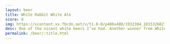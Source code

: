 ```yaml
---
layout: beer
title: White Rabbit White Ale
score: 8
img: https://scontent.xx.fbcdn.net/v/t1.0-0/p480x480/1932304_10153268279663745_7818150974405781457_n.jpg?oh=676ab83123d1675ef9460bf17c81849f&oe=587DBE9B
desc: One of the nicest white beers I’ve had. Another winner from White Rabbit
permalink: /beer/:title.html
---
```

